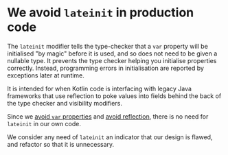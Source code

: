 # We avoid `lateinit` in production code

The `lateinit` modifier tells the type-checker that a `var` property will be initialised "by magic" before it is used, and so does not need to be given a nullable type. It prevents the type checker helping you initialise properties correctly. Instead, programming errors in initialisation are reported by exceptions later at runtime.

It is intended for when Kotlin code is interfacing with legacy Java frameworks that use reflection to poke values into fields behind the back of the type checker and visibility modifiers.

Since we [avoid `var` properties](../immutable-domain-models/README.md) and [avoid reflection](../reflection/README.md), there is no need for `lateinit` in our own code.  

We consider any need of `lateinit` an indicator that our design is flawed, and refactor so that it is unnecessary.

